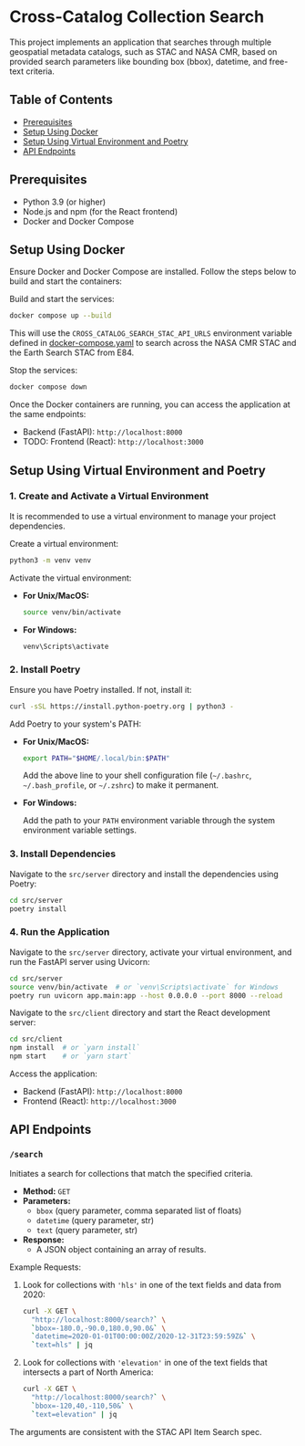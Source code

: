 # Cross-Catalog Collection Search

This project implements an application that searches through multiple
geospatial metadata catalogs, such as STAC and NASA CMR, based on provided
search parameters like bounding box (bbox), datetime, and free-text
criteria.

## Table of Contents

- [Prerequisites](#prerequisites)
- [Setup Using Docker](#setup-using-docker)
- [Setup Using Virtual Environment and Poetry](#setup-using-virtual-environment-and-poetry)
- [API Endpoints](#api-endpoints)

## Prerequisites

- Python 3.9 (or higher)
- Node.js and npm (for the React frontend)
- Docker and Docker Compose

## Setup Using Docker

Ensure Docker and Docker Compose are installed. Follow the steps below to
build and start the containers:

Build and start the services:

```bash
docker compose up --build
```

This will use the `CROSS_CATALOG_SEARCH_STAC_API_URLS` environment variable
defined in [docker-compose.yaml](./docker-compose.yaml) to search across
the NASA CMR STAC and the Earth Search STAC from E84.

Stop the services:

```bash
docker compose down
```

Once the Docker containers are running, you can access the application at the
same endpoints:

- Backend (FastAPI): `http://localhost:8000`
- TODO: Frontend (React): `http://localhost:3000`

## Setup Using Virtual Environment and Poetry

### 1. Create and Activate a Virtual Environment

It is recommended to use a virtual environment to manage your project dependencies.

Create a virtual environment:

```bash
python3 -m venv venv
```

Activate the virtual environment:

- **For Unix/MacOS:**

  ```bash
  source venv/bin/activate
  ```

- **For Windows:**

  ```bash
  venv\Scripts\activate
  ```

### 2. Install Poetry

Ensure you have Poetry installed. If not, install it:

```bash
curl -sSL https://install.python-poetry.org | python3 -
```

Add Poetry to your system's PATH:

- **For Unix/MacOS:**

  ```bash
  export PATH="$HOME/.local/bin:$PATH"
  ```
  
  Add the above line to your shell configuration file (`~/.bashrc`,
  `~/.bash_profile`, or `~/.zshrc`) to make it permanent.

- **For Windows:**

  Add the path to your `PATH` environment variable through the system environment
  variable settings.

### 3. Install Dependencies

Navigate to the `src/server` directory and install the dependencies using Poetry:

```bash
cd src/server
poetry install
```

### 4. Run the Application

Navigate to the `src/server` directory, activate your virtual environment, and
run the FastAPI server using Uvicorn:

```bash
cd src/server
source venv/bin/activate  # or `venv\Scripts\activate` for Windows
poetry run uvicorn app.main:app --host 0.0.0.0 --port 8000 --reload
```

Navigate to the `src/client` directory and start the React development server:

```bash
cd src/client
npm install  # or `yarn install`
npm start    # or `yarn start`
```

Access the application:

- Backend (FastAPI): `http://localhost:8000`
- Frontend (React): `http://localhost:3000`

## API Endpoints

### `/search`

Initiates a search for collections that match the specified criteria.

- **Method:** `GET`
- **Parameters:**
  - `bbox` (query parameter, comma separated list of floats)
  - `datetime` (query parameter, str)
  - `text` (query parameter, str)
- **Response:**
  - A JSON object containing an array of results.

Example Requests:

1. Look for collections with `'hls'` in one of the text fields and data from 2020:

    ```bash
    curl -X GET \
      "http://localhost:8000/search?` \
      `bbox=-180.0,-90.0,180.0,90.0&` \
      `datetime=2020-01-01T00:00:00Z/2020-12-31T23:59:59Z&` \
      `text=hls" | jq
    ```

2. Look for collections with `'elevation'` in one of the text fields that intersects
a part of North America:

    ```bash
    curl -X GET \
      "http://localhost:8000/search?` \
      `bbox=-120,40,-110,50&` \
      `text=elevation" | jq
    ```

The arguments are consistent with the STAC API Item Search spec.
